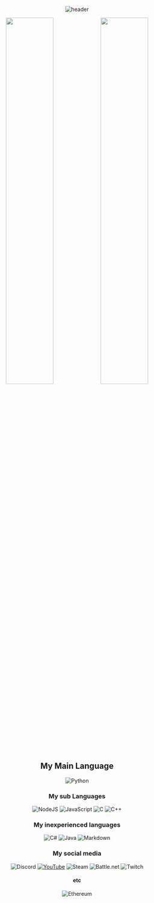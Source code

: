 <div align = center>
  
![header](https://capsule-render.vercel.app/api?type=waving&color=40ff00&height=300&section=header&text=JongPark&desc=Kermit%20that%20commits&fontSize=80&animation=twinkling&descAlignY=30)
 
  <img width=50% src="https://github-readme-stats.vercel.app/api?username=jongpark1234" /><img width=50%  src="https://github-readme-stats.vercel.app/api/top-langs/?username=jongpark1234&layout=compact" />
 
## My Main Language
![Python](https://img.shields.io/badge/python-000000?style=for-the-badge&logo=python&logoColor=ffff00) 
 
### My sub Languages
![NodeJS](https://img.shields.io/badge/node.js-6DA55F?style=for-the-badge&logo=node.js&logoColor=white) ![JavaScript](https://img.shields.io/badge/javascript-%23323330.svg?style=for-the-badge&logo=javascript&logoColor=%23F7DF1E) ![C](https://img.shields.io/badge/c-6d94c7.svg?style=for-the-badge&logo=c&logoColor=white) ![C++](https://img.shields.io/badge/c++-235592.svg?style=for-the-badge&logo=c%2B%2B&logoColor=white)
  
### My inexperienced languages
![C#](https://img.shields.io/badge/c%23-9676ce.svg?style=for-the-badge&logo=c-sharp&logoColor=white)
![Java](https://img.shields.io/badge/java-000000.svg?style=for-the-badge&logo=java&logoColor=red)
![Markdown](https://img.shields.io/badge/markdown-%23000000.svg?style=for-the-badge&logo=markdown&logoColor=white)

### My social media
![Discord](https://img.shields.io/badge/Discord-%237289DA.svg?style=for-the-badge&logo=discord&logoColor=white)
[![YouTube](https://img.shields.io/badge/Youtube-%23FF0000.svg?style=for-the-badge&logo=YouTube&logoColor=white)](https://youtube.com)
![Steam](https://img.shields.io/badge/steam-%23000000.svg?style=for-the-badge&logo=steam&logoColor=white)
![Battle.net](https://img.shields.io/badge/battle.net-%2300AEFF.svg?style=for-the-badge&logo=battle.net&logoColor=white)
![Twitch](https://img.shields.io/badge/Twitch-9347FF?style=for-the-badge&logo=twitch&logoColor=white)
  
#### etc
![Ethereum](https://img.shields.io/badge/Ethereum-3C3C3D?style=for-the-badge&logo=Ethereum&logoColor=white) 
